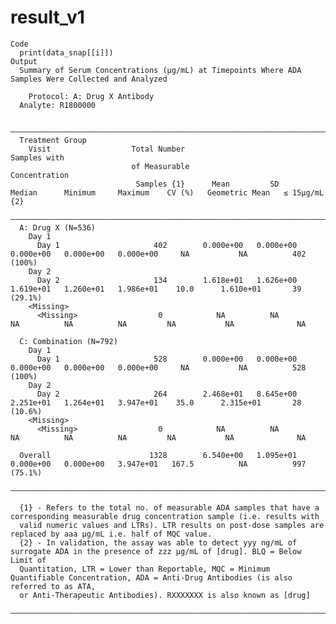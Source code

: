 # result_v1

    Code
      print(data_snap[[i]])
    Output
      Summary of Serum Concentrations (μg/mL) at Timepoints Where ADA Samples Were Collected and Analyzed
      
        Protocol: A: Drug X Antibody
      Analyte: R1800000
      
      ————————————————————————————————————————————————————————————————————————————————————————————————————————————————————————————————————————————
      Treatment Group                                                                                                                             
        Visit                  Total Number                                                                                          Samples with 
                               of Measurable                                                                                         Concentration
                                Samples {1}      Mean         SD        Median      Minimum     Maximum    CV (%)   Geometric Mean   ≤ 15μg/mL {2}
      ————————————————————————————————————————————————————————————————————————————————————————————————————————————————————————————————————————————
      A: Drug X (N=536)                                                                                                                           
        Day 1                                                                                                                                     
          Day 1                     402        0.000e+00   0.000e+00   0.000e+00   0.000e+00   0.000e+00     NA           NA          402 (100%)  
        Day 2                                                                                                                                     
          Day 2                     134        1.618e+01   1.626e+00   1.619e+01   1.260e+01   1.986e+01    10.0      1.610e+01       39 (29.1%)  
        <Missing>                                                                                                                                 
          <Missing>                  0            NA          NA          NA          NA          NA         NA           NA              NA      
      
      C: Combination (N=792)                                                                                                                      
        Day 1                                                                                                                                     
          Day 1                     528        0.000e+00   0.000e+00   0.000e+00   0.000e+00   0.000e+00     NA           NA          528 (100%)  
        Day 2                                                                                                                                     
          Day 2                     264        2.468e+01   8.645e+00   2.251e+01   1.264e+01   3.947e+01    35.0      2.315e+01       28 (10.6%)  
        <Missing>                                                                                                                                 
          <Missing>                  0            NA          NA          NA          NA          NA         NA           NA              NA      
      
      Overall                      1328        6.540e+00   1.095e+01   0.000e+00   0.000e+00   3.947e+01   167.5          NA          997 (75.1%) 
      ————————————————————————————————————————————————————————————————————————————————————————————————————————————————————————————————————————————
      
      {1} - Refers to the total no. of measurable ADA samples that have a corresponding measurable drug concentration sample (i.e. results with
      valid numeric values and LTRs). LTR results on post-dose samples are replaced by aaa µg/mL i.e. half of MQC value.
      {2} - In validation, the assay was able to detect yyy ng/mL of surrogate ADA in the presence of zzz µg/mL of [drug]. BLQ = Below Limit of
      Quantitation, LTR = Lower than Reportable, MQC = Minimum Quantifiable Concentration, ADA = Anti-Drug Antibodies (is also referred to as ATA,
      or Anti-Therapeutic Antibodies). RXXXXXXX is also known as [drug]
      ————————————————————————————————————————————————————————————————————————————————————————————————————————————————————————————————————————————
      

